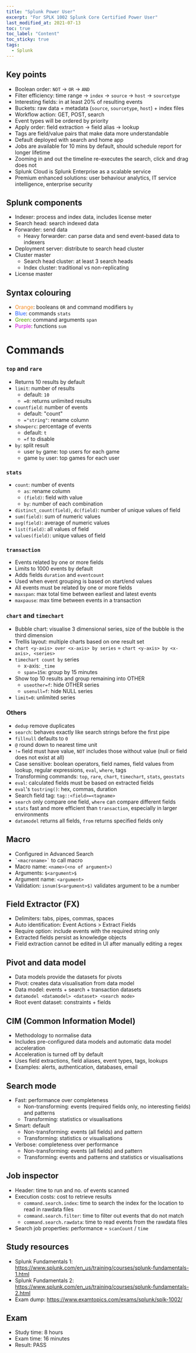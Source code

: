 ```yaml
---
title: "Splunk Power User"
excerpt: "For SPLK 1002 Splunk Core Certified Power User"
last_modified_at: 2021-07-13
toc: true
toc_label: "Content"
toc_sticky: true
tags:
  - Splunk
---
```


## Key points
- Boolean order: `NOT` -> `OR` -> `AND`
- Filter efficiency: time range -> `index` -> `source` -> `host` -> `sourcetype`
- Interesting fields: in at least 20% of resulting events
- Buckets: raw data + metadata (`source`, `sourcetype`, `host`) + index files
- Workflow action: GET, POST, search
- Event types will be ordered by priority
- Apply order: field extraction -> field alias -> lookup
- Tags are field/value pairs that make data more understandable
- Default deployed with search and home app
- Jobs are available for 10 mins by default, should schedule report for longer lifetime
- Zooming in and out the timeline re-executes the search, click and drag does not
- Splunk Cloud is Splunk Enterprise as a scalable service
- Premium enhanced solutions: user behaviour analytics, IT service intelligence, enterprise security

## Splunk components
- Indexer: process and index data, includes license meter
- Search head: search indexed data
- Forwarder: send data
    - Heavy forwarder: can parse data and send event-based data to indexers
- Deployment server: distribute to search head cluster
- Cluster master
    - Search head cluster: at least 3 search heads
    - Index cluster: traditional vs non-replicating
- License master

## Syntax colouring
- <span style="color:#F78B21">Orange</span>: booleans `OR` and command modifiers `by`
- <span style="color:#1F5CFF">Blue</span>: commands `stats`
- <span style="color:#5CA301">Green</span>: command arguments `span`
- <span style="color:#D100D3">Purple</span>: functions `sum`

# Commands
### `top` and `rare`
- Returns 10 results by default
- `limit`: number of results
    - default: `10`
    - `=0`: returns unlimited results
- `countfield`: number of events
    - default: "count"
    - `="string"`: rename column
- `showperc`: percentage of events
    - default: `t`
    - `=f` to disable
- `by`: split result
    - user `by` game: top users for each game
    - game `by` user: top games for each user

### `stats`
- `count`: number of events
    - `as`: rename column
    - `(field)`: field with value
    - `by`: number of each combination
- `distinct_count(field)`, `dc(field)`: number of unique values of field
- `sum(field)`: sum of numeric values
- `avg(field)`: average of numeric values
- `list(field)`: all values of field
- `values(field)`: unique values of field

### `transaction`
- Events related by one or more fields
- Limits to 1000 events by default
- Adds fields `duration` and `eventcount`
- Used when event grouping is based on start/end values
- All events must be related by one or more fields
- `maxspan`: max total time between earliest and latest events
- `maxpause`: max time between events in a transaction

### `chart` and `timechart`
- Bubble chart: visualise 3 dimensional series, size of the bubble is the third dimension
- Trellis layout: multiple charts based on one result set
- `chart <y-axis> over <x-axis> by series` = `chart <y-axis> by <x-axis>, <series>`
- `timechart count by` series
	- x-axis: `_time`
	- `span=15m`: group by 15 minutes 
- Show top 10 results and group remaining into OTHER
	- `useother=f`: hide OTHER series
	- `usenull=f`: hide NULL series
- `limit=0`: unlimited series

### Others
- `dedup` remove duplicates
- `search`: behaves exactly like search strings before the first pipe
- `fillnull` defaults to `0`
- `@` round down to nearest time unit
- `!=` field must have value, `NOT` includes those without value (null or field does not exist at all)
- Case sensitive: boolean operators, field names, field values from lookup, regular expressions, `eval`, `where`, tags
- Transforming commands: `top`, `rare`, `chart`, `timechart`, `stats`, `geostats`
- `eval`: calculated fields must be based on extracted fields
- `eval`'s `tostring()`: hex, commas, duration
- Search field tag: `tag::<field>=<tagname>`
- `search` only compare one field, `where` can compare different fields
- `stats` fast and more efficient than `transaction`, especially in larger environments
- `datamodel` returns all fields, `from` returns specified fields only

## Macro
- Configured in Advanced Search
- `` `<macroname>` `` to call macro
- Macro name: `<name>(<no of argument>)`
- Arguments: `$<argument>$`
- Argument name: `<argument>`
- Validation: `isnum($<argument>$)` validates argument to be a number

## Field Extractor (FX)
- Delimiters: tabs, pipes, commas, spaces
- Auto identification: Event Actions > Extract Fields
- Require option: include events with the required string only
- Extracted fields persist as knowledge objects
- Field extraction cannot be edited in UI after manually editing a regex

## Pivot and data model
- Data models provide the datasets for pivots
- Pivot: creates data visualisation from data model
- Data model: events + search + transaction datasets
- `datamodel <datamodel> <dataset> <search mode>`
- Root event dataset: constraints + fields

## CIM (Common Information Model)
- Methodology to normalise data
- Includes pre-configured data models and automatic data model acceleration
- Acceleration is turned off by default
- Uses field extractions, field aliases, event types, tags, lookups
- Examples: alerts, authentication, databases, email

## Search mode
- Fast: performance over completeness
	- Non-transforming:  events (required fields only, no interesting fields) and patterns
	- Transforming: statistics or visualisations
- Smart: default
	- Non-transforming: events (all fields) and pattern
	- Transforming: statistics or visualisations
- Verbose: completeness over performance
	- Non-transforming: events (all fields) and pattern
	- Transforming: events and patterns and statistics or visualisations

## Job inspector
- Header: time to run and no. of events scanned
- Execution costs: cost to retrieve results
	- `command.search.index`: time to search the index for the location to read in rawdata files
	- `command.search.filter`: time to filter out events that do not match
	- `command.search.rawdata`: time to read events from the rawdata files
- Search job properties: performance = `scanCount` / `time`

## Study resources
- Splunk Fundamentals 1: <https://www.splunk.com/en_us/training/courses/splunk-fundamentals-1.html>
- Splunk Fundamentals 2: <https://www.splunk.com/en_us/training/courses/splunk-fundamentals-2.html>
- Exam dump: <https://www.examtopics.com/exams/splunk/splk-1002/>

## Exam
- Study time: 8 hours
- Exam time: 16 minutes
- Result: PASS
